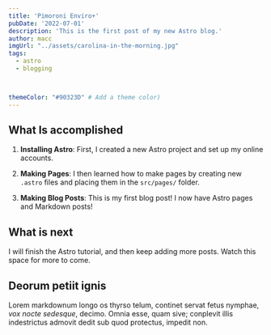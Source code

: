 ```yaml
---
title: 'Pimoroni Enviro+'
pubDate: '2022-07-01'
description: 'This is the first post of my new Astro blog.'
author: macc
imgUrl: "../assets/carolina-in-the-morning.jpg"
tags: 
  - astro
  - blogging



themeColor: "#90323D" # Add a theme color)
---
```


## What Is accomplished

1. **Installing Astro**: First, I created a new Astro project and set up my online accounts.

2. **Making Pages**: I then learned how to make pages by creating new `.astro` files and placing them in the `src/pages/` folder.

3. **Making Blog Posts**: This is my first blog post! I now have Astro pages and Markdown posts!

## What is next

I will finish the Astro tutorial, and then keep adding more posts. Watch this space for more to come.




## Deorum petiit ignis

Lorem markdownum longo os thyrso telum, continet servat fetus nymphae, *vox
nocte sedesque*, decimo. Omnia esse, quam sive; conplevit illis indestrictus
admovit dedit sub quod protectus, impedit non.